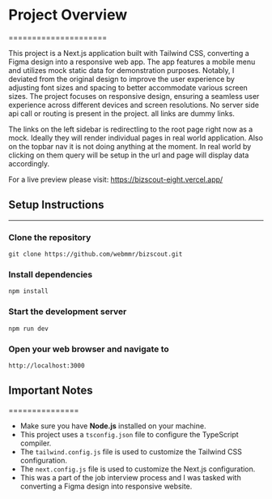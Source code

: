 # Project Overview

=====================

This project is a Next.js application built with Tailwind CSS, converting a Figma design into a responsive web app. The app features a mobile menu and utilizes mock static data for demonstration purposes. Notably, I deviated from the original design to improve the user experience by adjusting font sizes and spacing to better accommodate various screen sizes. The project focuses on responsive design, ensuring a seamless user experience across different devices and screen resolutions. No server side api call or routing is present in the project. all links are dummy links.

The links on the left sidebar is redirectling to the root page right now as a mock. Ideally they will render individual pages in real world application. Also on the topbar nav it is not doing anything at the moment. In real world by clicking on them query will be setup in the url and page will display data accordingly.

For a live preview please visit: https://bizscout-eight.vercel.app/

## Setup Instructions

---

### Clone the repository

`git clone https://github.com/webmmr/bizscout.git`

### Install dependencies

`npm install`

### Start the development server

`npm run dev`

### Open your web browser and navigate to

`http://localhost:3000`

## Important Notes

===============

- Make sure you have **Node.js** installed on your machine.
- This project uses a `tsconfig.json` file to configure the TypeScript compiler.
- The `tailwind.config.js` file is used to customize the Tailwind CSS configuration.
- The `next.config.js` file is used to customize the Next.js configuration.
- This was a part of the job interview process and I was tasked with converting a Figma design into responsive website.
